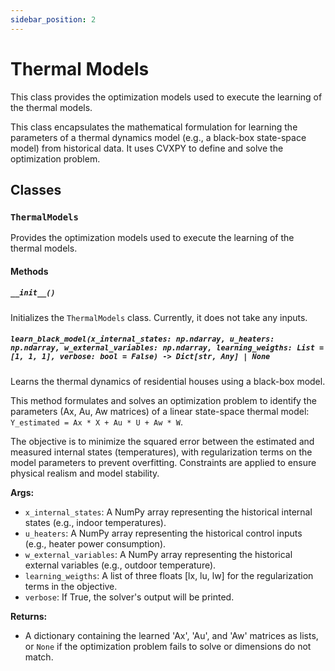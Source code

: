 ```yaml
---
sidebar_position: 2
---
```


# Thermal Models

This class provides the optimization models used to execute the learning of the thermal models.

This class encapsulates the mathematical formulation for learning the parameters of a thermal dynamics model (e.g., a black-box state-space model) from historical data. It uses CVXPY to define and solve the optimization problem.

## Classes

### `ThermalModels`

Provides the optimization models used to execute the learning of the thermal models.

#### Methods

##### `__init__()`

Initializes the `ThermalModels` class. Currently, it does not take any inputs.

##### `learn_black_model(x_internal_states: np.ndarray, u_heaters: np.ndarray, w_external_variables: np.ndarray, learning_weigths: List = [1, 1, 1], verbose: bool = False) -> Dict[str, Any] | None`

Learns the thermal dynamics of residential houses using a black-box model.

This method formulates and solves an optimization problem to identify the parameters (Ax, Au, Aw matrices) of a linear state-space thermal model: `Y_estimated = Ax * X + Au * U + Aw * W`.

The objective is to minimize the squared error between the estimated and measured internal states (temperatures), with regularization terms on the model parameters to prevent overfitting. Constraints are applied to ensure physical realism and model stability.

**Args:**

- `x_internal_states`: A NumPy array representing the historical internal states (e.g., indoor temperatures).
- `u_heaters`: A NumPy array representing the historical control inputs (e.g., heater power consumption).
- `w_external_variables`: A NumPy array representing the historical external variables (e.g., outdoor temperature).
- `learning_weigths`: A list of three floats [lx, lu, lw] for the regularization terms in the objective.
- `verbose`: If True, the solver's output will be printed.

**Returns:**

- A dictionary containing the learned 'Ax', 'Au', and 'Aw' matrices as lists, or `None` if the optimization problem fails to solve or dimensions do not match.